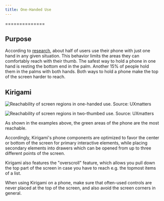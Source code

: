 ```yaml
---
title: One-Handed Use
---
```

==============

Purpose
-------

According to
[research](http://www.uxmatters.com/mt/archives/2013/02/how-do-users-really-hold-mobile-devices.php),
about half of users use their phone with just one hand in any given
situation. This behavior limits the areas they can comfortably reach
with their thumb. The safest way to hold a phone in one hand is resting
the bottom end in the palm. Another 15% of people hold them in the palms
with both hands. Both ways to hold a phone make the top of the screen
harder to reach.

Kirigami
--------

![Reachability of screen regions in one-handed use. *Source:*
[UXmatters](http://www.uxmatters.com/mt/archives/2013/02/how-do-users-really-hold-mobile-devices.php)](/hig/HoldPhones_Figure-2.png)

![Reachability of screen regions in two-thumbed use. *Source:*
[UXmatters](http://www.uxmatters.com/mt/archives/2013/02/how-do-users-really-hold-mobile-devices.php)](/hig/HoldPhones_Figure-4.png)

As shown in the examples above, the green areas of the phone are the
most reachable.

Accordingly, Kirigami\'s phone components are optimized to favor the
center or bottom of the screen for primary interactive elements, while
placing secondary elements into drawers which can be opened from up to
three different points of the screen.

Kirigami also features the \"overscroll\" feature, which allows you pull
down the top part of the screen in case you have to reach e.g. the
topmost items of a list.

When using Kirigami on a phone, make sure that often-used controls are
never placed at the top of the screen, and also avoid the screen corners
in general.

